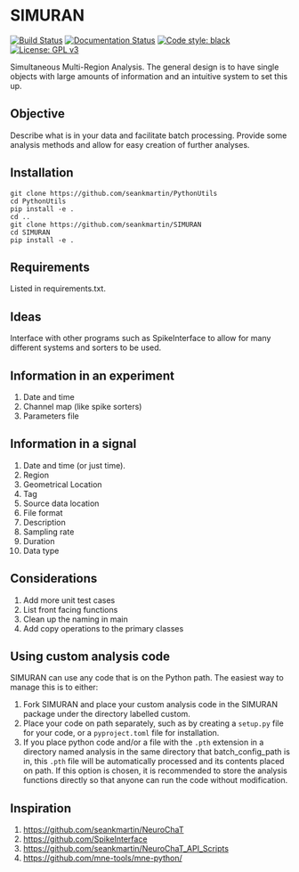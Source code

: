 # SIMURAN
[![Build Status](https://travis-ci.com/seankmartin/SIMURAN.svg?branch=master)](https://travis-ci.com/seankmartin/SIMURAN)
[![Documentation Status](https://readthedocs.org/projects/simuran/badge/?version=latest)](https://simuran.readthedocs.io/en/latest/?badge=latest)
[![Code style: black](https://img.shields.io/badge/code%20style-black-000000.svg)](https://github.com/psf/black)
[![License: GPL v3](https://img.shields.io/badge/License-GPLv3-blue.svg)](https://www.gnu.org/licenses/gpl-3.0)

Simultaneous Multi-Region Analysis.
The general design is to have single objects with large amounts of information and an intuitive system to set this up.

## Objective
Describe what is in your data and facilitate batch processing.
Provide some analysis methods and allow for easy creation of further analyses.

## Installation
```
git clone https://github.com/seankmartin/PythonUtils
cd PythonUtils
pip install -e .
cd ..
git clone https://github.com/seankmartin/SIMURAN
cd SIMURAN
pip install -e .
```

## Requirements
Listed in requirements.txt.

## Ideas
Interface with other programs such as SpikeInterface to allow for many different systems and sorters to be used.

## Information in an experiment
1. Date and time
2. Channel map (like spike sorters)
3. Parameters file

## Information in a signal
1. Date and time (or just time).
2. Region
3. Geometrical Location
4. Tag
5. Source data location
6. File format
7. Description
8. Sampling rate
9. Duration
10. Data type

## Considerations
1. Add more unit test cases
2. List front facing functions
3. Clean up the naming in main
4. Add copy operations to the primary classes

## Using custom analysis code
SIMURAN can use any code that is on the Python path. The easiest way to manage this is to either:
1. Fork SIMURAN and place your custom analysis code in the SIMURAN package under the directory labelled custom.
2. Place your code on path separately, such as by creating a `setup.py` file for your code, or a `pyproject.toml` file for installation.
3. If you place python code and/or a file with the `.pth` extension in a directory named analysis in the same directory that batch_config_path is in, this `.pth` file will be automatically processed and its contents placed on path. If this option is chosen, it is recommended to store the analysis functions directly so that anyone can run the code without modification.

## Inspiration
1. https://github.com/seankmartin/NeuroChaT
2. https://github.com/SpikeInterface
3. https://github.com/seankmartin/NeuroChaT_API_Scripts
4. https://github.com/mne-tools/mne-python/
